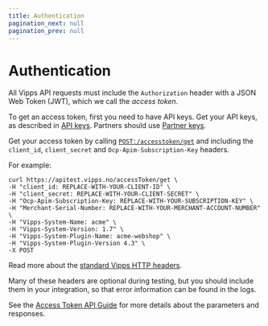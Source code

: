```yaml
---
title: Authentication
pagination_next: null
pagination_prev: null
---
```



# Authentication

All Vipps API requests must include the `Authorization` header with
a JSON Web Token (JWT), which we call the _access token_.

To get an access token, first you need to have API keys. Get your API keys, as described in
[API keys](https://developer.vippsmobilepay.com/docs/vipps-developers/common-topics/api-keys).
Partners should use
[Partner keys](https://developer.vippsmobilepay.com/docs/vipps-partner/partner-keys).

Get your access token by calling
[`POST:/accesstoken/get`](https://developer.vippsmobilepay.com/api/access-token#tag/Authorization-Service/operation/fetchAuthorizationTokenUsingPost)
and including the `client_id`, `client_secret` and `Ocp-Apim-Subscription-Key` headers.

For example:

```http
curl https://apitest.vipps.no/accessToken/get \
-H "client_id: REPLACE-WITH-YOUR-CLIENT-ID" \
-H "client_secret: REPLACE-WITH-YOUR-CLIENT-SECRET" \
-H "Ocp-Apim-Subscription-Key: REPLACE-WITH-YOUR-SUBSCRIPTION-KEY" \
-H "Merchant-Serial-Number: REPLACE-WITH-YOUR-MERCHANT-ACCOUNT-NUMBER" \
-H "Vipps-System-Name: acme" \
-H "Vipps-System-Version: 1.7" \
-H "Vipps-System-Plugin-Name: acme-webshop" \
-H "Vipps-System-Plugin-Version 4.3" \
-X POST
```

Read more about the [standard Vipps HTTP headers](http-headers.md).

Many of these headers are optional during testing, but you should include them in your integration, so that error information can be found in the logs.

See the [Access Token API Guide](https://developer.vippsmobilepay.com/docs/APIs/access-token-api) for more details about the parameters and responses.
